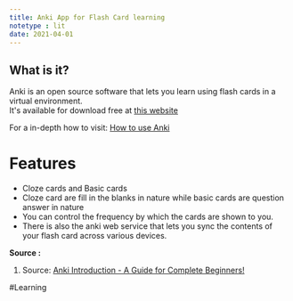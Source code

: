 ```yaml
---
title: Anki App for Flash Card learning
notetype : lit
date: 2021-04-01
---
```

 



## What is it?

Anki is an open source software that lets you learn using flash cards in a virtual environment.  
It's available for download free at [this website](https://apps.ankiweb.net/)

For a in-depth how to visit: [How to use Anki](https://revisingrubies.com/how-to-use-anki-complete-guide/)

# Features

-   Cloze cards and Basic cards
-   Cloze card are fill in the blanks in nature while basic cards are question answer in nature
-   You can control the frequency by which the cards are shown to you.
-   There is also the anki web service that lets you sync the contents of your flash card across various devices.




**Source :**
1. Source: [Anki Introduction - A Guide for Complete Beginners!](https://www.youtube.com/watch?v=vm4oooKANzU)

#Learning 


